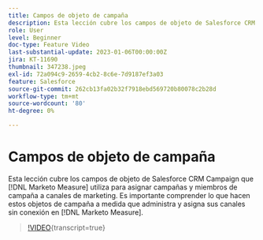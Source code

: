 ```yaml
---
title: Campos de objeto de campaña
description: Esta lección cubre los campos de objeto de Salesforce CRM Campaign que  [!DNL Marketo Measure] utiliza para asignar campañas y miembros de campañas a canales de marketing. Es importante entender lo que hacen estos objetos de campaña a medida que administra y asigna sus canales sin conexión en  [!DNL Marketo Measure].
role: User
level: Beginner
doc-type: Feature Video
last-substantial-update: 2023-01-06T00:00:00Z
jira: KT-11690
thumbnail: 347238.jpeg
exl-id: 72a094c9-2659-4cb2-8c6e-7d9187ef3a03
feature: Salesforce
source-git-commit: 262cb13fa02b32f7918ebd569720b80078c2b28d
workflow-type: tm+mt
source-wordcount: '80'
ht-degree: 0%

---
```


# Campos de objeto de campaña

Esta lección cubre los campos de objeto de Salesforce CRM Campaign que [!DNL Marketo Measure] utiliza para asignar campañas y miembros de campaña a canales de marketing. Es importante comprender lo que hacen estos objetos de campaña a medida que administra y asigna sus canales sin conexión en [!DNL Marketo Measure].

>[!VIDEO](https://video.tv.adobe.com/v/3422242/?learn=on&captions=spa){transcript=true}
